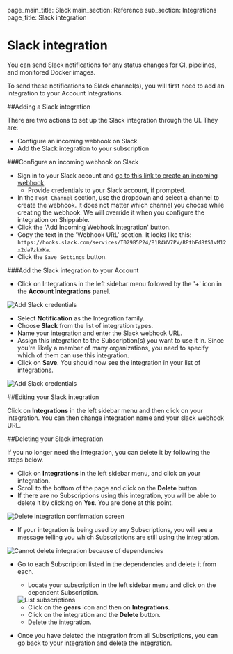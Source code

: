 page_main_title: Slack
main_section: Reference
sub_section: Integrations
page_title: Slack integration

# Slack integration

You can send Slack notifications for any status changes for CI, pipelines, and monitored Docker images.

To send these notifications to Slack channel(s), you will first need to add an integration to your Account Integrations.

##Adding a Slack integration

There are two actions to set up the Slack integration through the UI. They are:

- Configure an incoming webhook on Slack
- Add the Slack integration to your subscription

###Configure an incoming webhook on Slack

* Sign in to your Slack account and [go to this link to create an incoming webhook](https://my.slack.com/services/new/incoming-webhook/).
     - Provide credentials to your Slack account, if prompted.
* In the `Post Channel` section, use the dropdown and select a channel to create the webhook. It does not matter which channel you choose while creating the webhook. We will override it when you configure the integration on Shippable.
* Click the 'Add Incoming Webhook integration' button.
* Copy the text in the 'Webhook URL' section. It looks like this: `https://hooks.slack.com/services/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`.
* Click the `Save Settings` button.

###Add the Slack integration to your Account
- Click on Integrations in the left sidebar menu followed by the '+' icon in the **Account Integrations** panel.

<img src="../../images/reference/integrations/account-settings.png" alt="Add Slack credentials">

- Select **Notification** as the Integration family.
- Choose **Slack** from the list of integration types.
- Name your integration and enter the Slack webhook URL.
- Assign this integration to the Subscription(s) you want to use it in. Since you're likely a member of many organizations, you need to specify which of them can use this integration.
- Click on **Save**. You should now see the integration in your list of integrations.

<img src="../../images/reference/integrations/slack-integration.png" alt="Add Slack credentials">

##Editing your Slack integration

Click on **Integrations** in the left sidebar menu and then click on your integration. You can then change integration name and your slack webhook URL.

##Deleting your Slack integration

If you no longer need the integration, you can delete it by following the steps below.

- Click on **Integrations** in the left sidebar menu, and click on your integration.
- Scroll to the bottom of the page and click on the **Delete** button.
- If there are no Subscriptions using this integration, you will be able to delete it by clicking on **Yes**. You are done at this point.

<img src="../../images/reference/integrations/confirm-delete-integration.png" alt="Delete integration confirmation screen">

- If your integration is being used by any Subscriptions, you will see a message telling you which Subscriptions are still using the integration.

<img src="../../images/reference/integrations/cannot-delete-integration.png" alt="Cannot delete integration because of dependencies">

- Go to each Subscription listed in the dependencies and delete it from each.
    - Locate your subscription in the left sidebar menu and click on the dependent Subscription.

    <img src="../../images/reference/integrations/list-subscriptions.png" alt="List subscriptions">

    - Click on the **gears** icon and then on **Integrations**.
    - Click on the integration and the **Delete** button.
    - Delete the integration.
- Once you have deleted the integration from all Subscriptions, you can go back to your integration and delete the integration.
